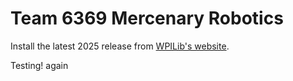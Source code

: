 # Team 6369 Mercenary Robotics

Install the latest 2025 release from [WPILib's website](https://docs.wpilib.org/en/latest/docs/zero-to-robot/step-2/wpilib-setup.html).

Testing! again